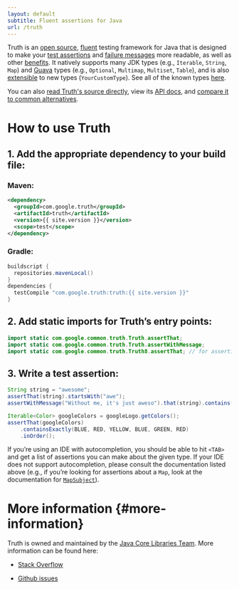 ```yaml
---
layout: default
subtitle: Fluent assertions for Java
url: /truth
---
```


Truth is an [open source][github], [fluent] testing framework for Java that is
designed to make your [test assertions](benefits#readable-assertions) and
[failure messages](benefits#readable-messages) more readable, as well as other
[benefits](benefits). It natively supports many JDK types (e.g., `Iterable`,
`String`, `Map`) and [Guava] types (e.g., `Optional`, `Multimap`, `Multiset`,
`Table`), and is also [extensible](extension) to new types (`YourCustomType`).
See all of the known types [here](known_types).

You can also [read Truth's source directly][source], view its [API docs], and
[compare it to common alternatives](comparison).

# How to use Truth

## 1. Add the appropriate dependency to your build file:

### Maven:

```xml
<dependency>
  <groupId>com.google.truth</groupId>
  <artifactId>truth</artifactId>
  <version>{{ site.version }}</version>
  <scope>test</scope>
</dependency>
```

### Gradle:

```groovy
buildscript {
  repositories.mavenLocal()
}
dependencies {
  testCompile "com.google.truth:truth:{{ site.version }}"
}
```


## 2. Add static imports for Truth’s entry points:

```java
import static com.google.common.truth.Truth.assertThat;
import static com.google.common.truth.Truth.assertWithMessage;
import static com.google.common.truth.Truth8.assertThat; // for assertions on Java 8 types
```

## 3. Write a test assertion:

```java
String string = "awesome";
assertThat(string).startsWith("awe");
assertWithMessage("Without me, it's just aweso").that(string).contains("me");

Iterable<Color> googleColors = googleLogo.getColors();
assertThat(googleColors)
    .containsExactly(BLUE, RED, YELLOW, BLUE, GREEN, RED)
    .inOrder();
```

If you’re using an IDE with autocompletion, you should be able to hit `<TAB>`
and get a list of assertions you can make about the given type. If your IDE does
not support autocompletion, please consult the documentation listed above (e.g.,
if you’re looking for assertions about a `Map`, look at the documentation for
[`MapSubject`]).

# More information {#more-information}

Truth is owned and maintained by the [Java Core Libraries Team]. More
information can be found here:

*   [Stack Overflow]

*   [Github issues]

<!-- References -->

[github]: https://github.com/google/truth
[source]: https://github.com/google/truth/tree/master/core/src/main/java/com/google/common/truth
[fluent]: http://en.wikipedia.org/wiki/Fluent_interface
[Github issues]: https://github.com/google/truth/issues
[Stack Overflow]: http://stackoverflow.com/questions/tagged/google-truth
[Guava]: http://github.com/google/guava
[API docs]: http://google.github.io/truth/api/latest/
[`MapSubject`]: https://google.github.io/truth/api/latest/com/google/common/truth/MapSubject
[Java Core Libraries Team]: https://www.reddit.com/r/java/comments/1y9e6t/ama_were_the_google_team_behind_guava_dagger/

